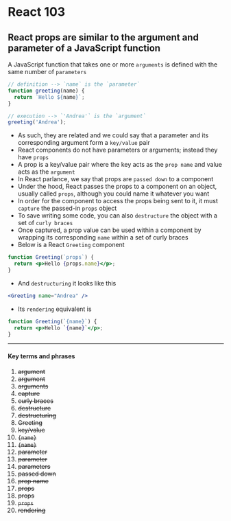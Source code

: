 # React 103
## React props are similar to the argument and parameter of a JavaScript function

A JavaScript function that takes one or more `arguments` is defined with the same number of `parameters`
```javascript
// definition --> `name` is the `parameter`
function greeting(name) {
  return `Hello ${name}`;
}

// execution --> `'Andrea'` is the `argument`
greeting('Andrea');

```
- As such, they are related and we could say that a parameter and its corresponding argument form a `key/value` pair
- React components do not have parameters or arguments; instead they have `props`
- A prop is a key/value pair where the key acts as the `prop name` and value acts as the `argument`
- In React parlance, we say that props are `passed down` to a component
- Under the hood, React passes the props to a component on an object, usually called `props`, although you could name it whatever you want
- In order for the component to access the props being sent to it, it must `capture` the passed-in `props` object
- To save writing some code, you can also `destructure` the object with a set of `curly braces`
- Once captured, a prop value can be used within a component by wrapping its corresponding `name` within a set of curly braces
- Below is a React `Greeting` component
```jsx
function Greeting(`props`) {
  return <p>Hello {props.name}</p>;
}
```
- And `destructuring` it looks like this
```jsx
<Greeting name="Andrea" />
```
- Its `rendering` equivalent is
```jsx
function Greeting(`{name}`) {
  return <p>Hello `{name}`</p>;
}
```

---

#### Key terms and phrases
1. <s>argument</s>
2. <s>argument</s>
3. <s>arguments</s>
4. <s>capture</s>
5. <s>curly braces</s>
6. <s>destructure</s>
7. <s>destructuring</s>
8. <s>Greeting</s>
9. <s>key/value</s>
10. <s>`{name}`</s>
11. <s>`{name}`</s>
12. <s>parameter</s>
13. <s>parameter</s>
14. <s>parameters</s>
15. <s>passed down</s>
16. <s>prop name</s>
17. <s>props</s>
18. <s>props</s>
19. <s>`props`</s>
20. <s>rendering</s>